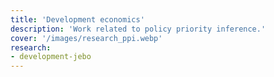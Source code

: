 ```yaml
---
title: 'Development economics'
description: 'Work related to policy priority inference.'
cover: '/images/research_ppi.webp'
research:
- development-jebo
---
```

